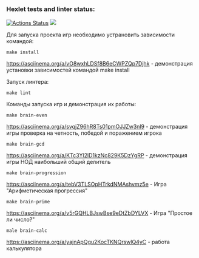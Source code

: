 ### Hexlet tests and linter status:
[![Actions Status](https://github.com/Vitmann/php-project-lvl1/workflows/hexlet-check/badge.svg)](https://github.com/Vitmann/php-project-lvl1/actions)
<a href="https://codeclimate.com/github/Vitmann/php-project-lvl1/maintainability"><img src="https://api.codeclimate.com/v1/badges/f7da0a2ef388e27bd07e/maintainability" /></a>

Для запуска проекта игр необходимо устрановить зависимости командой:
```
make install
```
https://asciinema.org/a/vO8wxhLDSf8B6eCWPZQp7Djhk - демонстрация установки  зависимостей командой make install


Запуск линтера: 

```
make lint
```




Команды запуска игр и демонстрация их работы:
```
make brain-even
```
https://asciinema.org/a/svqjZ96hR8Ts01pmOJJZw3nl9 - демонстрация игры проверка на четность, победой и поражением игрока

```
make brain-gcd
```
https://asciinema.org/a/KTc3Yl2lD1kzNc829K5DzYgRP - демонстрация игры НОД наибольший общий делитель 

```
make brain-progression
```
https://asciinema.org/a/tebV3TLSOpHTrkdNMAshvmz5e - Игра "Арифметическая прогрессия"

```
make brain-prime
```
https://asciinema.org/a/v5rGQHLBJswBse9eDtZbDYLVX - Игра "Простое ли число?"

```
male brain-calc
```
https://asciinema.org/a/yajnApQgu2KocTKNQrswlQ4yC - работа калькулятора